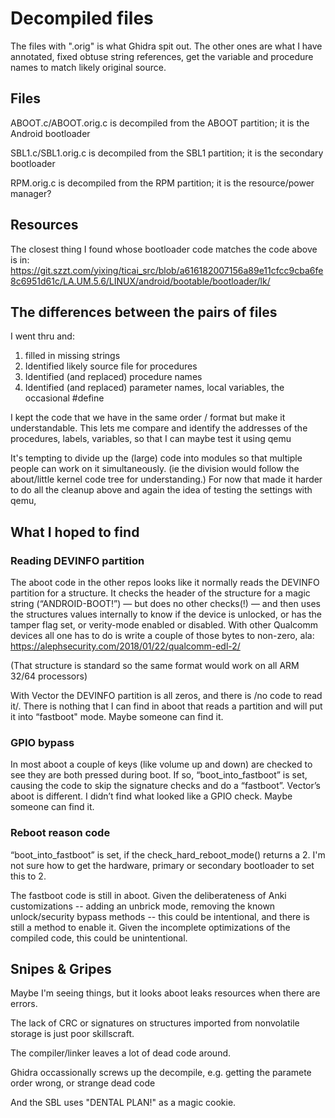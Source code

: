 # Decompiled files

The files with ".orig" is what Ghidra spit out.
The other ones are what I have annotated, fixed obtuse string references, get the variable and
procedure names to match likely original source.

## Files
ABOOT.c/ABOOT.orig.c is decompiled from the ABOOT partition; it is the Android bootloader

SBL1.c/SBL1.orig.c is decompiled from the SBL1 partition; it is the secondary bootloader

RPM.orig.c is decompiled from the RPM partition; it is the resource/power manager?

## Resources
The closest thing I found whose bootloader code matches the code above is in:
https://git.szzt.com/yixing/ticai_src/blob/a616182007156a89e11cfcc9cba6fe8c6951d61c/LA.UM.5.6/LINUX/android/bootable/bootloader/lk/


## The differences between the pairs of files
I went thru and:
1. filled in missing strings
2. Identified likely source file for procedures
3. Identified (and replaced) procedure names
4. Identified (and replaced) parameter names, local variables, the occasional #define

I kept the code that we have in the same order / format but make it understandable.
This lets me compare and identify the addresses of the procedures, labels, variables, so that I
can maybe test it using qemu

It's tempting to divide up the (large) code into modules so that multiple people can work on it
simultaneously.  (ie the division would follow the about/little kernel code tree for understanding.)
For now that made it harder to do all the cleanup above and again the idea of testing the
settings with qemu,

## What I hoped to find
### Reading DEVINFO partition
The aboot code in the other repos looks like it normally reads the DEVINFO partition for a structure.  It checks the header
of the structure for a magic string (“ANDROID-BOOT!”) — but does no other checks(!) — and then uses the structures values
internally to know if the device is unlocked, or has the tamper flag set, or verity-mode enabled or disabled.   With other
Qualcomm devices all one has to do is write a couple of those bytes to non-zero, ala:
https://alephsecurity.com/2018/01/22/qualcomm-edl-2/

(That structure is standard so the same format would work on all ARM 32/64 processors)

With Vector the DEVINFO partition is all zeros, and there is /no code to read it/.  There is nothing that I can find in aboot
that reads a partition and will put it into “fastboot" mode.  Maybe someone can find it.

### GPIO bypass
In most aboot a couple of keys (like volume up and down) are checked to see they are both pressed during boot.  If so,
“boot_into_fastboot” is set, causing the code to skip the signature checks and do a “fastboot”.
Vector’s aboot is different.  I didn’t find what looked like a GPIO check.  Maybe someone can find it.

### Reboot reason code
“boot_into_fastboot” is set, if the check_hard_reboot_mode() returns a 2.  I'm not sure how to get the hardware, primary or
secondary bootloader to set this to 2.

The fastboot code is still in aboot.  Given the deliberateness of Anki customizations -- adding an unbrick mode, removing the
known unlock/security bypass methods -- this could be intentional, and there is still a method to enable it.
Given the incomplete optimizations of the compiled code, this could be unintentional.

## Snipes & Gripes
Maybe I'm seeing things, but it looks aboot leaks resources when there are errors.

The lack of CRC or signatures on structures imported from nonvolatile storage is just poor skillscraft.

The compiler/linker leaves a lot of dead code around.

Ghidra occassionally screws up the decompile, e.g. getting the paramete order wrong, or strange dead code

And the SBL uses "DENTAL PLAN!" as a magic cookie.


